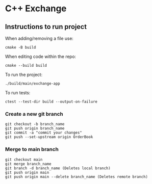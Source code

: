 # C++ Exchange

## Instructions to run project
When adding/removing a file use:
 ```
cmake -B build
 ```
When editing code within the repo:
```
cmake --build build
```
To run the project:
```
./build/main/exchange-app
```
To run tests:
```
ctest --test-dir build --output-on-failure
```

### Create a new git branch
```
git checkout -b branch_name
git push origin branch_name
git commit -a "commit your changes"
git push --set-upstream origin OrderBook
```

### Merge to main branch
```
git checkout main
git merge branch_name
git branch -d branch_name (Deletes local branch)
git push origin main
git push origin main --delete branch_name (Deletes remote branch)
```